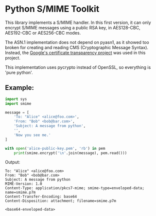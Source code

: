 Python S/MIME Toolkit
=====================

This library implements a S/MIME handler. In this first version, it can only
encrypt S/MIME messages using a public RSA key, in AES128-CBC, AES192-CBC or
AES256-CBC modes.

The ASN.1 implementation does not depend on pyasn1, as it showed too broken for
creating and reading CMS (Cryptographic Message Syntax). Instead, the [Google's
certificate transparency project](https://www.certificate-transparency.org/)
was used in this project.

This implementation uses pycrypto instead of OpenSSL, so everything is 'pure
python'.


Example:
--------

```python
import sys
import smime

message = [
    'To: "Alice" <alice@foo.com>',
    'From: "Bob" <bob@bar.com>',
    'Subject: A message from python',
    '',
    'Now you see me.'
]

with open('alice-public-key.pem', 'rb') in pem
    print(smime.encrypt('\n'.join(message), pem.read()))
```

Output:

```
To: "Alice" <alice@foo.com>
From: "Bob" <bob@bar.com>
Subject: A message from python
MIME-Version: 1.0
Content-Type: application/pkcs7-mime; smime-type=enveloped-data; name=smime.p7m
Content-Transfer-Encoding: base64
Content-Disposition: attachment; filename=smime.p7m

<base64-enveloped-data>
```

